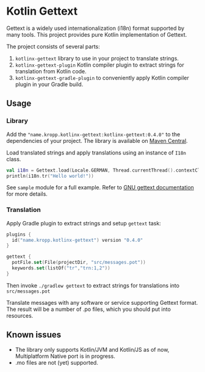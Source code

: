 # Kotlin Gettext

Gettext is a widely used internationalization (i18n) format supported by many tools.
This project provides pure Kotlin implementation of Gettext.

The project consists of several parts:
 1. `kotlinx-gettext` library to use in your project to translate strings.
 2. `kotlinx-gettext-plugin` Kotlin compiler plugin to extract strings for translation from Kotlin code.
 3. `kotlinx-gettext-gradle-plugin` to conveniently apply Kotlin compiler plugin in your Gradle build.

## Usage

### Library

Add the `"name.kropp.kotlinx-gettext:kotlinx-gettext:0.4.0"` to the dependencies of your project.
The library is available on [Maven Central](https://search.maven.org/artifact/name.kropp.kotlinx-gettext/kotlinx-gettext).

Load translated strings and apply translations using an instance of `I18n` class.

```kotlin
val i18n = Gettext.load(Locale.GERMAN, Thread.currentThread().contextClassLoader.getResourceAsStream("de.po")!!)
println(i18n.tr("Hello world!"))
```

See `sample` module for a full example. Refer to [GNU gettext documentation](https://www.gnu.org/software/gettext/)
for more details.

### Translation

Apply Gradle plugin to extract strings and setup `gettext` task: 

```kotlin
plugins {
  id("name.kropp.kotlinx-gettext") version "0.4.0"
}

gettext {
  potFile.set(File(projectDir, "src/messages.pot"))
  keywords.set(listOf("tr","trn:1,2"))
}
```

Then invoke `./gradlew gettext` to extract strings for translations into `src/messages.pot`

Translate messages with any software or service supporting Gettext format. The result will be a number of .po files,
which you should put into resources.

## Known issues
 * The library only supports Kotlin/JVM and Kotlin/JS as of now, Multiplatform Native port is in progress.
 * .mo files are not (yet) supported.